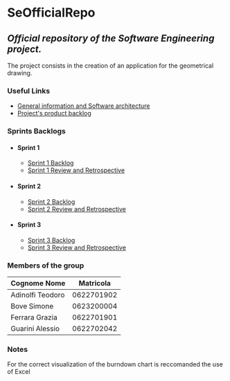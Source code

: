 # SeOfficialRepo
## _Official repository of the Software Engineering project._
The project consists in the creation of an application for the geometrical drawing.
### Useful Links
- [General information and Software architecture][General information and Software architecture]
- [Project's product backlog][ProductBacklog]
### Sprints Backlogs
  - #### Sprint 1
    - [Sprint 1 Backlog][Sprint1Backlog]
    - [Sprint 1 Review and Retrospective][Sprint1Retrospective]
  - #### Sprint 2
    - [Sprint 2 Backlog][Sprint2Backlog]
    - [Sprint 2 Review and Retrospective][Sprint2Retrospective]
  - #### Sprint 3
    - [Sprint 3 Backlog][Sprint3Backlog]
    - [Sprint 3 Review and Retrospective][Sprint3Retrospective]

### Members of the group
| Cognome Nome     | Matricola  |
| ---------------- | ---------- |
| Adinolfi Teodoro | 0622701902 |
| Bove Simone      | 0623200004 |
| Ferrara Grazia   | 0622701901 |
| Guarini Alessio  | 0622702042 |

### Notes
For the correct visualization of the burndown chart is reccomanded the use of Excel

[//]: # (These are reference links used in the body of this note and get stripped out when the markdown processor does its job. There is no need to format nicely because it shouldn't be seen.)
[General information and Software architecture]: <https://docs.google.com/document/d/11LS6uFm0iw_HIBtN6rmv4GdBf1fTTtaRvRyZ0VrTzSE/edit?usp=sharing>

[ProductBacklog]: <https://docs.google.com/document/d/1SK5jJmYV0rKeb9OjgGsf4yMWCf-Uazr1yBo0fQmBsDw/edit#heading=h.m89gdcvoqlyh>

[Sprint1Backlog]: <https://docs.google.com/document/d/1Pj19VCDoVawmJLAVUKWaxiAZPZQYi1qhqQx-kr_0Ufw/edit?usp=sharing>

[Sprint1Retrospective]: <https://docs.google.com/document/d/1NBJ_K4yAHFqhSAJmnLJyY4xiu3YMu-01/edit#>

[Sprint2Backlog]: <https://docs.google.com/document/d/1b7oTrOqHy8RFqCet0eWqKil9Yny2nbrlEYmJry3LhQ4/edit?usp=sharing>

[Sprint2Retrospective]: <https://docs.google.com/document/d/1RibmcgdXCE6KPOt9_jwpOwcg2W6hQEXZDv_v3MtfGP8/edit?usp=sharing>

[Sprint3Backlog]: <https://docs.google.com/document/d/1L4T3B_V7AvVnaCuWIQtfAmG2ltspJcxUFuktN5KoNUM/edit?usp=sharing>

[Sprint3Retrospective]: <https://docs.google.com/document/d/1OMmm0bHvnY-rZJhh1Sq4TM8ktYi-Vvuqqnv4U5FDz8o/edit?usp=sharing>
